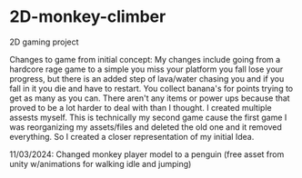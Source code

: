 # 2D-monkey-climber
 2D gaming project


Changes to game from initial concept:
My changes include going from a hardcore rage game to a simple you miss your platform you fall lose your progress, but there is an added step of lava/water chasing you and if you fall in it you die and have to restart. You collect banana's for points trying to get as many as you can. There aren't any items or power ups
because that proved to be a lot harder to deal with than I thought. I created multiple assests myself. This is technically my second game cause the first game I was reorganizing my assets/files and deleted the old one and it removed everything. So I created a closer representation of my initial Idea. 

11/03/2024: Changed monkey player model to a penguin (free asset from unity w/animations for walking idle and jumping)
